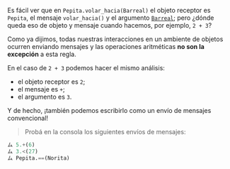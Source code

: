 Es fácil ver que en `Pepita.volar_hacia(Barreal)` el objeto receptor es `Pepita`, el mensaje `volar_hacia()` y el argumento [`Barreal`](https://es.wikipedia.org/wiki/Barreal); pero ¿dónde queda eso de objeto y mensaje cuando hacemos, por ejemplo, `2 + 3`?

Como ya dijimos, todas nuestras interacciones en un ambiente de objetos ocurren enviando mensajes y las operaciones aritméticas **no son la excepción** a esta regla.

En el caso de `2 + 3` podemos hacer el mismo análisis:

* el objeto receptor es `2`;
* el mensaje es `+`;
* el argumento es `3`.

Y de hecho, ¡también podemos escribirlo como un envío de mensajes convencional!

> Probá en la consola los siguientes envíos de mensajes:
>
```python
ム 5.+(6)
ム 3.<(27)
ム Pepita.==(Norita)
```
